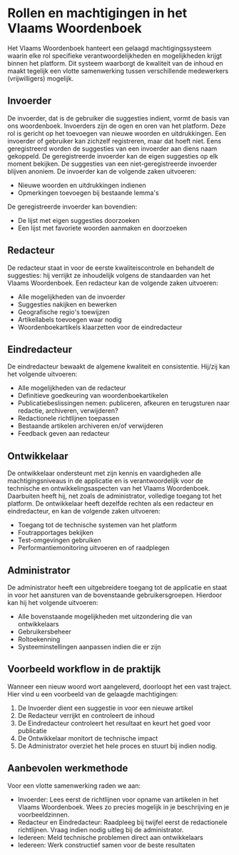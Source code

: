 # Rollen en machtigingen in het Vlaams Woordenboek 

Het Vlaams Woordenboek hanteert een gelaagd machtigingssysteem waarin elke rol specifieke verantwoordelijkheden en mogelijkheden krijgt binnen het platform. 
Dit systeem waarborgt de kwaliteit van de inhoud en maakt tegelijk een vlotte samenwerking tussen verschillende medewerkers (vrijwilligers) mogelijk. 

## Invoerder 

De invoerder, dat is de gebruiker die suggesties indient, vormt de basis van ons woordenboek. Invoerders zijn de ogen en oren van het platform. Deze rol is gericht op het toevoegen van nieuwe woorden en uitdrukkingen. Een invoerder of gebruiker kan zichzelf registreren, maar dat hoeft niet. Eens geregistreerd worden de suggesties van een invoerder aan diens naam gekoppeld. De geregistreerde invoerder kan de eigen suggesties op elk moment bekijken. De suggesties van een niet-geregistreerde invoerder blijven anoniem. De invoerder kan de volgende zaken uitvoeren:

- Nieuwe woorden en uitdrukkingen indienen
- Opmerkingen toevoegen bij bestaande lemma's

De geregistreerde invoerder kan bovendien: 

- De lijst met eigen suggesties doorzoeken
- Een lijst met favoriete woorden aanmaken en doorzoeken

## Redacteur 

De redacteur staat in voor de eerste kwaliteiscontrole en behandelt de suggesties: hij verrijkt ze inhoudelijk volgens de standaarden van het Vlaams Woordenboek.
Een redacteur kan de volgende zaken uitvoeren: 

- Alle mogelijkheden van de invoerder 
- Suggesties nakijken en bewerken 
- Geografische regio's toewijzen 
- Artikellabels toevoegen waar nodig
- Woordenboekartikels klaarzetten voor de eindredacteur 

## Eindredacteur 

De eindredacteur bewaakt de algemene kwaliteit en consistentie. Hij/zij kan het volgende uitvoeren:

- Alle mogelijkheden van de redacteur 
- Definitieve goedkeuring van woordenboekartikelen 
- Publicatiebeslissingen nemen: publiceren, afkeuren en terugsturen naar redactie, archiveren, verwijderen?
- Redactionele richtlijnen toepassen 
- Bestaande artikelen archiveren en/of verwijderen 
- Feedback geven aan redacteur

## Ontwikkelaar 

De ontwikkelaar ondersteunt met zijn kennis en vaardigheden alle machtigingsniveaus in de applicatie en is verantwoordelijk voor de technische en ontwikkelingsaspecten van het Vlaams Woordenboek. Daarbuiten heeft hij, net zoals de administrator, volledige toegang tot het platform. De ontwikkelaar heeft dezelfde rechten als een redacteur en eindredacteur, en kan de volgende zaken uitvoeren: 

- Toegang tot de technische systemen van het platform 
- Foutrapportages bekijken 
- Test-omgevingen gebruiken 
- Performantiemonitoring uitvoeren en of raadplegen 

## Administrator 

De administrator heeft een uitgebreidere toegang tot de applicatie en staat in voor het aansturen van de bovenstaande gebruikersgroepen. Hierdoor kan hij het volgende uitvoeren: 

- Alle bovenstaande mogelijkheden met uitzondering die van ontwikkelaars
- Gebruikersbeheer 
- Roltoekenning 
- Systeeminstellingen aanpassen indien die er zijn

## Voorbeeld workflow in de praktijk 

Wanneer een nieuw woord wort aangeleverd, doorloopt het een vast traject. Hier vind u een voorbeeld van de gelaagde machtigingen: 

1. De Invoerder dient een suggestie in voor een nieuwe artikel 
2. De Redacteur verrijkt en controleert de inhoud 
3. De Eindredacteur controleert het resultaat en keurt het goed voor publicatie
4. De Ontwikkelaar monitort de technische impact 
5. De Administrator overziet het hele proces en stuurt bij indien nodig. 

## Aanbevolen werkmethode 

Voor een vlotte samenwerking raden we aan: 

- Invoerder: Lees eerst de richtlijnen voor opname van artikelen in het Vlaams Woordenboek. Wees zo precies mogelijk in je beschrijving en je voorbeeldzinnen.
- Redacteur en Eindredacteur: Raadpleeg bij twijfel eerst de redactionele richtlijnen. Vraag indien nodig uitleg bij de administrator.
- Iedereen: Meld technische problemen direct aan ontwikkelaars 
- Iedereen: Werk constructief samen voor de beste resultaten 
